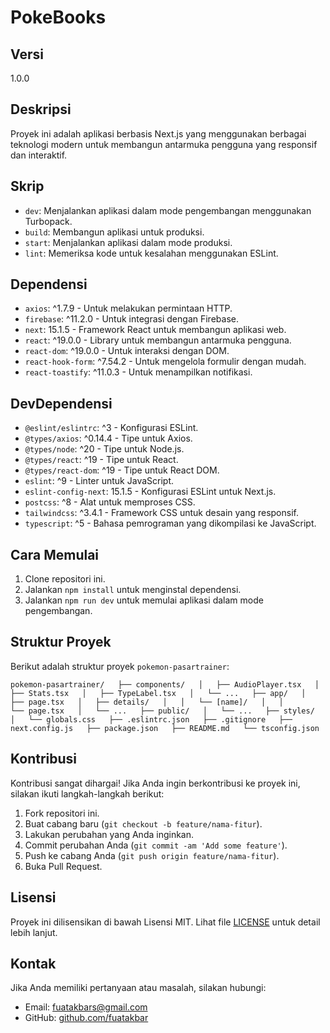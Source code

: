
# PokeBooks

## Versi

1.0.0

## Deskripsi

Proyek ini adalah aplikasi berbasis Next.js yang menggunakan berbagai teknologi modern untuk membangun antarmuka pengguna yang responsif dan interaktif.

## Skrip

-   `dev`: Menjalankan aplikasi dalam mode pengembangan menggunakan Turbopack.
-   `build`: Membangun aplikasi untuk produksi.
-   `start`: Menjalankan aplikasi dalam mode produksi.
-   `lint`: Memeriksa kode untuk kesalahan menggunakan ESLint.

## Dependensi

-   `axios`: ^1.7.9 - Untuk melakukan permintaan HTTP.
-   `firebase`: ^11.2.0 - Untuk integrasi dengan Firebase.
-   `next`: 15.1.5 - Framework React untuk membangun aplikasi web.
-   `react`: ^19.0.0 - Library untuk membangun antarmuka pengguna.
-   `react-dom`: ^19.0.0 - Untuk interaksi dengan DOM.
-   `react-hook-form`: ^7.54.2 - Untuk mengelola formulir dengan mudah.
-   `react-toastify`: ^11.0.3 - Untuk menampilkan notifikasi.

## DevDependensi

-   `@eslint/eslintrc`: ^3 - Konfigurasi ESLint.
-   `@types/axios`: ^0.14.4 - Tipe untuk Axios.
-   `@types/node`: ^20 - Tipe untuk Node.js.
-   `@types/react`: ^19 - Tipe untuk React.
-   `@types/react-dom`: ^19 - Tipe untuk React DOM.
-   `eslint`: ^9 - Linter untuk JavaScript.
-   `eslint-config-next`: 15.1.5 - Konfigurasi ESLint untuk Next.js.
-   `postcss`: ^8 - Alat untuk memproses CSS.
-   `tailwindcss`: ^3.4.1 - Framework CSS untuk desain yang responsif.
-   `typescript`: ^5 - Bahasa pemrograman yang dikompilasi ke JavaScript.

## Cara Memulai

1.  Clone repositori ini.
2.  Jalankan  `npm install`  untuk menginstal dependensi.
3.  Jalankan  `npm run dev`  untuk memulai aplikasi dalam mode pengembangan.

## Struktur Proyek

Berikut adalah struktur proyek `pokemon-pasartrainer`:

`pokemon-pasartrainer/  
├── components/  
│   ├── AudioPlayer.tsx  
│   ├── Stats.tsx  
│   ├── TypeLabel.tsx  
│   └── ...  
├── app/  
│   ├── page.tsx  
│   ├── details/  
│   │   └── [name]/  
│   │       └── page.tsx  
│   └── ...  
├── public/  
│   └── ...  
├── styles/  
│   └── globals.css  
├── .eslintrc.json  
├── .gitignore  
├── next.config.js  
├── package.json  
├── README.md  
└── tsconfig.json` 

## Kontribusi

Kontribusi sangat dihargai! Jika Anda ingin berkontribusi ke proyek ini, silakan ikuti langkah-langkah berikut:

1.  Fork repositori ini.
2.  Buat cabang baru (`git checkout -b feature/nama-fitur`).
3.  Lakukan perubahan yang Anda inginkan.
4.  Commit perubahan Anda (`git commit -am 'Add some feature'`).
5.  Push ke cabang Anda (`git push origin feature/nama-fitur`).
6.  Buka Pull Request.

## Lisensi

Proyek ini dilisensikan di bawah Lisensi MIT. Lihat file [LICENSE](https://www.superai.id/LICENSE) untuk detail lebih lanjut.

## Kontak

Jika Anda memiliki pertanyaan atau masalah, silakan hubungi:

-   Email:  [fuatakbars@gmail.com](mailto:fuatakbars@gmail.com])
-   GitHub:  [github.com/fuatakbar](https://github.com/fuatakbar)